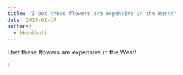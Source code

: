 ```yaml
---
title: "I bet these flowers are expensive in the West!"
date: 2015-01-17
authors: 
  - bksubhuti
---
```


I bet these flowers are expensive in the West!﻿

!

